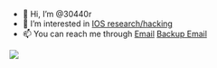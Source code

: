 - 👋 Hi, I’m @30440r
- 👀 I’m interested in [IOS research/hacking](https://pastebin.com/raw/q4vMKMAg "nothing")
- 📫 You can reach me through [Email](mailto:30440r@tuta.io "i won't respond asap lol") [Backup Email](mailto:30440r@protonmail.com "this is a backup use my main email")

<img align="center" src="https://github-readme-stats.vercel.app/api?username=30440r&show_icons=true&count_private=true">
